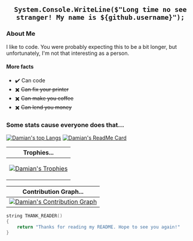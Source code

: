 <div align='center'>

## `System.Console.WriteLine($"Long time no see stranger! My name is ${github.username}");`

</div>

### About Me

I like to code. You were probably expecting this to be a bit longer, but unfortunately, I'm not that interesting as a person. 

#### More facts

- ✔️ Can code
- ✖️ ~~Can fix your printer~~
- ✖️ ~~Can make you coffee~~
- ✖️ ~~Can lend you money~~

<div align='left'>
 
### Some stats cause everyone does that... 

[![Damian's top Langs](https://github-readme-stats.vercel.app/api/top-langs/?username=dk-raw&show_icons=true&theme=darkhub&bg_color=171b22&text_color=CCCCCC&hide_border=true&include_all_commits=true&count_private=true)](https://dkatsios.ml "Damian's top languages")
[![Damian's ReadMe Card](https://github-readme-stats.vercel.app/api?username=dk-raw&show_icons=true&theme=darkhub&bg_color=171b22&text_color=CCCCCC&hide_border=true&include_all_commits=true&count_private=true)](https://dkatsios.ml "Damian's Contributions")
   
| Trophies... |
|-------|
|<p> <a href="https://dkatsios.ml"><img src="https://github-profile-trophy.vercel.app/?username=dk-raw&theme=darkhub&margin-w=12&margin-h=10&column=7" alt="Damian's Trophies" /></a> </p>|

| Contribution Graph... |
|--------|
|[![Damian's Contribution Graph](https://activity-graph.herokuapp.com/graph?username=dk-raw&theme=react-dark&hide_border=true&include_all_commits=true&count_private=true)](https://dkatsios.ml "Damian's Contribution Graph")|

```C++
string THANK_READER()
{
    return "Thanks for reading my README. Hope to see you again!"
}
```

